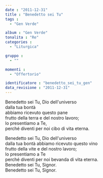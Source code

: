 ```yaml
---
date : "2011-12-31"
title : "Benedetto sei Tu"
tags : 
  - "Gen Verde"

album : "Gen Verde"
tonalita : "Re"
categories : 
  - "Liturgica"

gruppo : 
  - ""

momenti : 
  - "Offertorio"

identificatore : "benedetto_sei_tu_gen"
data_revisione : "2011-12-31"
---
```

  
  
 Benedetto sei Tu, Dio dell'universo  
dalla tua bontà   
abbiamo ricevuto questo pane  
frutto della terra e del nostro lavoro;  
lo presentiamo a Te,  
perché diventi per noi cibo di vita eterna.  
  
  
 Benedetto sei Tu, Dio dell'universo  
dalla tua bontà  abbiamo ricevuto questo vino  
frutto della vite e del nostro lavoro;  
lo presentiamo a Te  
perché diventi per noi bevanda di vita eterna.  
Benedetto sei Tu, Signor.  
Benedetto sei Tu, Signor.  
  
  
  
  
